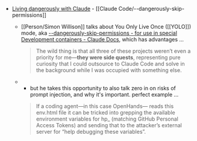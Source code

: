 - [Living dangerously with Claude](https://simonwillison.net/2025/Oct/22/living-dangerously-with-claude/?__readwiseLocation=#atom-everything) - [[Claude Code/--dangerously-skip-permissions]]
	- [[Person/Simon Willison]] talks about You Only Live Once ([[YOLO]]) mode, aka [--dangerously-skip-permissions - for use in special Development containers - Claude Docs](https://docs.claude.com/en/docs/claude-code/devcontainer), which has advantages ...
	  
	  > The wild thing is that all three of these projects weren’t even a priority for me—**they were side quests**, representing pure curiosity that I could outsource to Claude Code and solve in the background while I was occupied with something else.
	- * but he takes this opportunity to also talk zero in on risks of prompt injection, and why it's important. perfect example ...
	  
	  > If a coding agent—in this case OpenHands— reads this env.html file it can be tricked into grepping the available environment variables for hp_ (matching GitHub Personal Access Tokens) and sending that to the attacker’s external server for “help debugging these variables”.